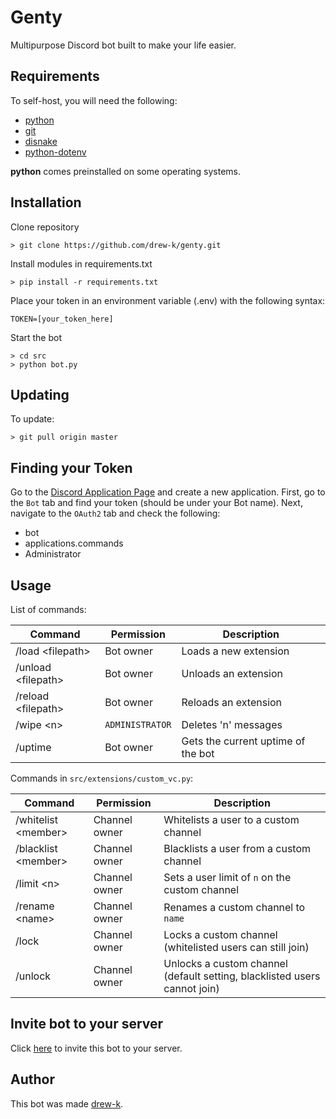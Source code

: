 # Genty

Multipurpose Discord bot built to make your life easier. 

## Requirements

To self-host, you will need the following:

* [python](https://www.python.org/downloads/)
* [git](https://git-scm.com/downloads)
* [disnake](https://github.com/DisnakeDev/disnake)
* [python-dotenv](https://github.com/theskumar/python-dotenv)

**python** comes preinstalled on some operating systems.

## Installation

Clone repository

```text
> git clone https://github.com/drew-k/genty.git
```

Install modules in requirements.txt

```text
> pip install -r requirements.txt
```

Place your token in an environment variable (.env) with the following syntax:

```text
TOKEN=[your_token_here]
```

Start the bot
```text
> cd src
> python bot.py
```

## Updating

To update:

```text
> git pull origin master
```

## Finding your Token
Go to the [Discord Application Page](https://discord.com/developers/applications/) and create a new application. First,
go to the `Bot` tab and find your token (should be under your Bot name). Next, navigate to the `OAuth2` tab and 
check the following:

* bot
* applications.commands
* Administrator

## Usage

List of commands:

| Command                   | Permission       | Description                          |
|---------------------------|------------------|--------------------------------------|
| /load \<filepath\>        | Bot owner        | Loads a new extension                |
| /unload \<filepath\>      | Bot owner        | Unloads an extension                 |
| /reload \<filepath\>      | Bot owner        | Reloads an extension                 |
| /wipe \<n\>               | `ADMINISTRATOR`  | Deletes 'n' messages                 |
| /uptime                   | Bot owner        | Gets the current uptime of the bot   |

Commands in `src/extensions/custom_vc.py`:

| Command                   | Permission       | Description                                                               |
|---------------------------|------------------|---------------------------------------------------------------------------|
| /whitelist \<member\>     | Channel owner    | Whitelists a user to a custom channel                                     |
| /blacklist \<member\>     | Channel owner    | Blacklists a user from a custom channel                                   |
| /limit \<n\>              | Channel owner    | Sets a user limit of `n` on the custom channel                            | 
| /rename \<name\>          | Channel owner    | Renames a custom channel to `name`                                        |
| /lock                     | Channel owner    | Locks a custom channel (whitelisted users can still join)                 |
| /unlock                   | Channel owner    | Unlocks a custom channel (default setting, blacklisted users cannot join) |


## Invite bot to your server

Click [here](https://discord.com/api/oauth2/authorize?client_id=873165810171002881&permissions=8&scope=applications.commands%20bot) 
to invite this bot to your server. 

## Author

This bot was made [drew-k](https://github.com/drew-k).